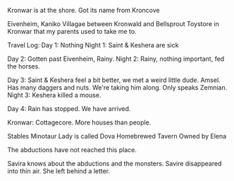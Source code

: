 Kronwar is at the shore.
Got its name from Kroncove

Eivenheim, Kaniko Villagae between Kronwald and Bellsprout
Toystore in Kronwar that my parents used to take me to.

Travel Log:
Day 1: Nothing
Night 1: Saint & Keshera are sick

Day 2: Gotten past Eivenheim, Rainy.
Night 2: Rainy, nothing important, fed the horses.

Day 3: Saint & Keshera feel a bit better, we met a weird little dude.
Amsel. Has many daggers and nuts. We're taking him along. Only speaks Zemnian.
Night 3: Keshera killed a mouse. 

Day 4: Rain has stopped. We have arrived.

Kronwar:
Cottagecore.
More houses than people.

Stables Minotaur Lady is called Dova 
Homebrewed Tavern 
Owned by Elena

The abductions have not reached this place.

Savira knows about the abductions and the monsters.
Savire disappeared into thin air.
She left behind a letter.
